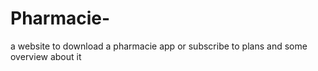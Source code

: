 # Pharmacie-
a website to download a pharmacie app or subscribe to plans  and some overview about it
